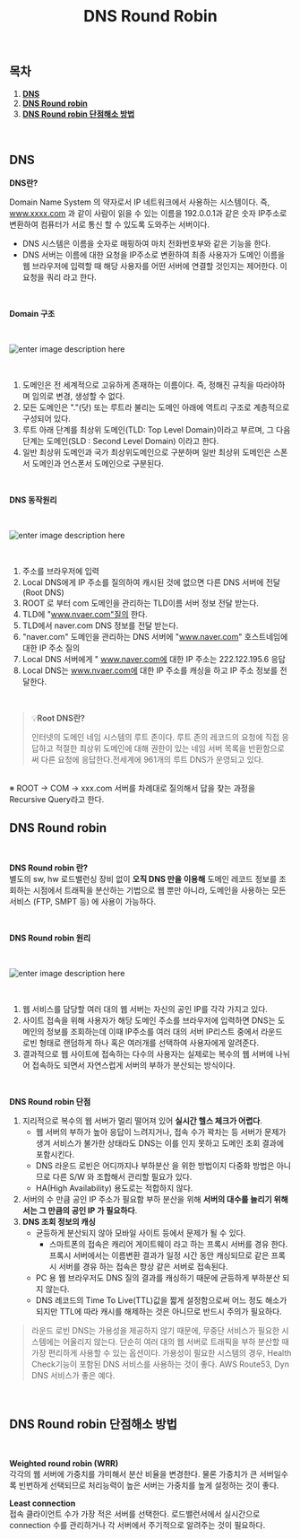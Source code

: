 
<div align="center">
  <br />
  <h1>DNS Round Robin</h1>
  <br />
</div>

## 목차

1. [**DNS**](#1)
2. [**DNS Round robin**](#2)
3. [**DNS Round robin 단점해소 방법**](#3)

<br />

<div id="1"></div>

## DNS 

**DNS란?**
<br/>

Domain Name System 의 약자로서 IP 네트워크에서 사용하는 시스템이다.
즉, www.xxxx.com 과 같이 사람이 읽을 수 있는 이름을 192.0.0.1과 같은 숫자 IP주소로 변환하여 컴퓨터가 서로 통신 할 수 있도록 도와주는 서버이다.
-  DNS 시스템은 이름을 숫자로 매핑하여 마치 전화번호부와 같은 기능을 한다. 
 - DNS 서버는 이름에 대한 요청을 IP주소로 변환하여 최종 사용자가 도메인 이름을 웹 브라우저에 입력할 때 해당 사용자를 어떤 서버에 연결할 것인지는 제어한다. 이 요청을 쿼리 라고 한다.

<br />

**Domain 구조**

<br />

![enter image description here](https://img1.daumcdn.net/thumb/R1280x0/?scode=mtistory2&fname=https://blog.kakaocdn.net/dn/lPmaS/btq4X6Ig1BQ/TuKGUCcyRyuzHkSxwaXg00/img.png)


<br />

1. 도메인은 전 세계적으로 고유하게 존재하는 이름이다. 즉, 정해진 규칙을 따라야하며 임의로 변경, 생성할 수 없다.
2.  모든 도메인은 "."(닷) 또는 루트라 불리는 도메인 아래에 역트리 구조로 계층적으로 구성되어 있다.
3. 루트 아래 단계를 최상위 도메인(TLD: Top Level Domain)이라고 부르며, 그 다음 단계는 도메인(SLD : Second Level Domain) 이라고 한다. 
4. 일반 최상위 도메인과 국가 최상위도메인으로 구분하며 일반 최상위 도메인은 스폰서 도메인과 언스폰서 도메인으로 구분된다.

<br />

**DNS 동작원리**

<br/>


 ![enter image description here](https://img1.daumcdn.net/thumb/R1280x0/?scode=mtistory2&fname=https://blog.kakaocdn.net/dn/bC6rMc/btq4VMRM01j/kfAfBy1ZHlrNUkb7ksiSS1/img.png)

<br />

 1. 주소를 브라우저에 입력 
 2.  Local DNS에게 IP 주소를 질의하여 캐시된 것에 없으면 다른 DNS 서버에 전달 (Root DNS)
 3.  ROOT 로 부터 com 도메인을 관리하는 TLD이름 서버 정보 전달 받는다.
 4. TLD에 "www.nvaer.com"질의 한다.
 5.  TLD에서 naver.com DNS 정보를 전달 받는다.
 6. "naver.com" 도메인을 관리하는 DNS 서버에 "www.naver.com" 호스트네임에 대한 IP 주소 질의
 7. Local DNS 서버에게 " www.naver.com에 대한 IP 주소는 222.122.195.6 응답
 8. Local DNS는 www.nvaer.com에 대한 IP 주소를 캐싱을 하고 IP 주소 정보를 전달한다.

<br/>

> 💡**Root DNS란?** <br/>
> 
> 인터넷의 도메인 네임 시스템의 루트 존이다. 루트 존의 레코드의 요청에 직접 응답하고 적절한 최상위 도메인에 대해 권한이 있는 네임 서버 목록을 반환함으로써 다른 요청에 응답한다.전세계에 961개의 루트 DNS가 운영되고 있다.

<br/>
※ ROOT -> COM -> xxx.com 서버를 차례대로 질의해서 답을 찾는 과정을 Recursive Query라고 한다.

<div id="2"></div>

## DNS Round robin

<br />

**DNS Round robin 란?**
<br/>
별도의 sw, hw 로드밸런싱 장비 없이 **오직 DNS 만을 이용해** 도메인 레코드 정보를 조회하는 시점에서 트래픽을 분산하는 기법으로 
웹 뿐만 아니라, 도메인을 사용하는 모든 서비스 (FTP, SMPT 등) 에 사용이 가능하다. 

<br />

**DNS Round robin 원리**

<br />

![enter image description here](https://img1.daumcdn.net/thumb/R1280x0/?scode=mtistory2&fname=https://blog.kakaocdn.net/dn/yY2sc/btq4VBpjmAM/kSvBRPxrUUwGKVObTd08k1/img.png)

<br/>

1. 웹 서비스를 담당할 여러 대의 웹 서버는 자신의 공인 IP를 각각 가지고 있다.
2. 사이트 접속을 위해 사용자가 해당 도메인 주소를 브라우저에 입력하면 DNS는 도메인의 정보를 조회하는데 이때 IP주소를 여러 대의 서버 IP리스트 중에서 라운드 로빈 형태로 랜덤하게 하나 혹은 여러개를 선택하여 사용자에게 알려준다.
3. 결과적으로 웹 사이트에 접속하는 다수의 사용자는 실제로는 복수의 웹 서버에 나뉘어 접속하도 되면서 자연스럽게 서버의 부하가 분산되는 방식이다.
<br/>


**DNS Round robin 단점**
<br/>

1. 지리적으로 복수의 웹 서버가 멀리 떨어져 있어 **실시간 헬스 체크가 어렵다**.
	-   웹 서버의 부하가 높아 응답이 느려지거나, 접속 수가 꽉차는 등 서버가 문제가 생겨 서비스가 불가한 상태라도 DNS는 이를 인지 못하고 도메인 조회 결과에 포함시킨다.
	-    DNS 라운드 로빈은 어디까지나 부하분산 을 위한 방법이지 다중화 방법은 아니므로 다른 S/W 와 조합해서 관리할 필요가 있다.
	- HA(High Availability) 용도로는 적합하지 않다.
2. 서버의 수 만큼 공인 IP 주소가 필요함 부하 분산을 위해 **서버의 대수를 늘리기 위해서는 그 만큼의 공인 IP 가 필요하다**.
3. **DNS 조회 정보의 캐싱** 
	- 균등하게 분산되지 않아 모바일 사이트 등에서 문제가 될 수 있다.
		- 스마트폰의 접속은 캐리어 게이트웨이 라고 하는 프록시 서버를 경유 한다. 프록시 서버에서는 이름변환 결과가 일정 시간 동안 캐싱되므로 같은 프록시 서버를 경유 하는 접속은 항상 같은 서버로 접속된다. 
	-  PC 용 웹 브라우저도 DNS 질의 결과를 캐싱하기 때문에 균등하게 부하분산 되지 않는다. 
	- DNS 레코드의 Time To Live(TTL)값을 짧게 설정함으로써 어느 정도 해소가 되지만 TTL에 따라 캐시를 해제하는 것은 아니므로 반드시 주의가 필요하다.

> 라운드 로빈 DNS는 가용성을 제공하지 않기 때문에, 무중단 서비스가 필요한 시스템에는 어울리지 않는다. 단순히 여러 대의 웹 서버로 트래픽을 부하 분산할 때 가장 편리하게 사용할 수 있는 옵션이다. 
> 가용성이 필요한 시스템의 경우, Health Check기능이 포함된 DNS 서비스를 사용하는 것이 좋다. AWS Route53, Dyn DNS 서비스가 좋은 예다.

<br/>

<div id="3"></div>

## DNS Round robin 단점해소 방법

<br />

**Weighted round robin (WRR)**
<br/>
각각의 웹 서버에 가중치를 가미해서 분산 비율을 변경한다. 물론 가중치가 큰 서버일수록 빈번하게 선택되므로 처리능력이 높은 서버는 가중치를 높게 설정하는 것이 좋다.
<br/>

 **Least connection**
 <br/>
 접속 클라이언트 수가 가장 적은 서버를 선택한다. 로드밸런서에서 실시간으로 connection 수를 관리하거나 각 서버에서 주기적으로 알려주는 것이 필요하다.
